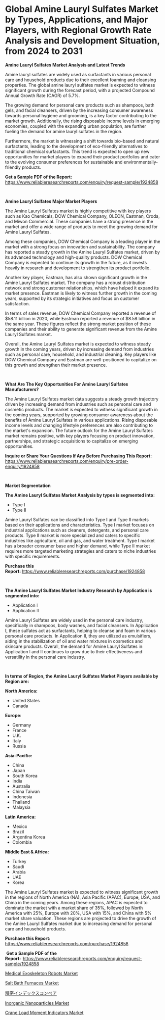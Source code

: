 <p><h1>Global Amine Lauryl Sulfates Market by Types, Applications, and Major Players, with Regional Growth Rate Analysis and Development Situation, from 2024 to 2031</h1></p><p><strong>Amine Lauryl Sulfates Market Analysis and Latest Trends</strong></p>
<p><p>Amine lauryl sulfates are widely used as surfactants in various personal care and household products due to their excellent foaming and cleansing properties. The global amine lauryl sulfates market is expected to witness significant growth during the forecast period, with a projected Compound Annual Growth Rate (CAGR) of 5.7%. </p><p>The growing demand for personal care products such as shampoos, bath gels, and facial cleansers, driven by the increasing consumer awareness towards personal hygiene and grooming, is a key factor contributing to the market growth. Additionally, the rising disposable income levels in emerging economies, coupled with the expanding urban population, are further fueling the demand for amine lauryl sulfates in the region.</p><p>Furthermore, the market is witnessing a shift towards bio-based and natural surfactants, leading to the development of eco-friendly alternatives to traditional chemical surfactants. This trend is expected to open up new opportunities for market players to expand their product portfolios and cater to the evolving consumer preferences for sustainable and environmentally-friendly products.</p></p>
<p><strong>Get a Sample PDF of the Report:&nbsp;</strong> <a href="https://www.reliableresearchreports.com/enquiry/request-sample/1924858">https://www.reliableresearchreports.com/enquiry/request-sample/1924858</a></p>
<p>&nbsp;</p>
<p><strong>Amine Lauryl Sulfates Major Market Players</strong></p>
<p><p>The Amine Lauryl Sulfates market is highly competitive with key players such as Kao Chemicals, DOW Chemical Company, OLEON, Eastman, Croda, and Miwon Commercial. These companies have a strong presence in the market and offer a wide range of products to meet the growing demand for Amine Lauryl Sulfates.</p><p>Among these companies, DOW Chemical Company is a leading player in the market with a strong focus on innovation and sustainability. The company has reported a steady growth in the Amine Lauryl Sulfates market, driven by its advanced technology and high-quality products. DOW Chemical Company is expected to continue its growth in the future, as it invests heavily in research and development to strengthen its product portfolio.</p><p>Another key player, Eastman, has also shown significant growth in the Amine Lauryl Sulfates market. The company has a robust distribution network and strong customer relationships, which have helped it expand its market presence. Eastman is likely to witness further growth in the coming years, supported by its strategic initiatives and focus on customer satisfaction.</p><p>In terms of sales revenue, DOW Chemical Company reported a revenue of $58.11 billion in 2020, while Eastman reported a revenue of $8.58 billion in the same year. These figures reflect the strong market position of these companies and their ability to generate significant revenue from the Amine Lauryl Sulfates market.</p><p>Overall, the Amine Lauryl Sulfates market is expected to witness steady growth in the coming years, driven by increasing demand from industries such as personal care, household, and industrial cleaning. Key players like DOW Chemical Company and Eastman are well-positioned to capitalize on this growth and strengthen their market presence.</p></p>
<p>&nbsp;</p>
<p><strong>What Are The Key Opportunities For Amine Lauryl Sulfates Manufacturers?</strong></p>
<p><p>The Amine Lauryl Sulfates market data suggests a steady growth trajectory driven by increasing demand from industries such as personal care and cosmetic products. The market is expected to witness significant growth in the coming years, supported by growing consumer awareness about the benefits of Amine Lauryl Sulfates in various applications. Rising disposable income levels and changing lifestyle preferences are also contributing to the market's expansion. The future outlook for the Amine Lauryl Sulfates market remains positive, with key players focusing on product innovation, partnerships, and strategic acquisitions to capitalize on emerging opportunities.</p></p>
<p><strong>Inquire or Share Your Questions If Any Before Purchasing This Report:</strong> <a href="https://www.reliableresearchreports.com/enquiry/pre-order-enquiry/1924858">https://www.reliableresearchreports.com/enquiry/pre-order-enquiry/1924858</a></p>
<p>&nbsp;</p>
<p><strong>Market Segmentation</strong></p>
<p><strong>The Amine Lauryl Sulfates Market Analysis by types is segmented into:</strong></p>
<p><ul><li>Type I</li><li>Type II</li></ul></p>
<p><p>Amine Lauryl Sulfates can be classified into Type I and Type II markets based on their applications and characteristics. Type I market focuses on industrial applications such as cleaners, detergents, and personal care products. Type II market is more specialized and caters to specific industries like agriculture, oil and gas, and water treatment. Type I market has a broader consumer base and higher demand, while Type II market requires more targeted marketing strategies and caters to niche industries with specific requirements.</p></p>
<p><strong>Purchase this Report:&nbsp;</strong><a href="https://www.reliableresearchreports.com/purchase/1924858">https://www.reliableresearchreports.com/purchase/1924858</a></p>
<p>&nbsp;</p>
<p><strong>The Amine Lauryl Sulfates Market Industry Research by Application is segmented into:</strong></p>
<p><ul><li>Application I</li><li>Application II</li></ul></p>
<p><p>Amine Lauryl Sulfates are widely used in the personal care industry, specifically in shampoos, body washes, and facial cleansers. In Application I, these sulfates act as surfactants, helping to cleanse and foam in various personal care products. In Application II, they are utilized as emulsifiers, aiding in the stabilization of oil and water mixtures in cosmetics and skincare products. Overall, the demand for Amine Lauryl Sulfates in Application I and II continues to grow due to their effectiveness and versatility in the personal care industry.</p></p>
<p>&nbsp;</p>
<p><strong>In terms of Region, the Amine Lauryl Sulfates Market Players available by Region are:</strong></p>
<p>
    <p> <strong> North America: </strong>
        <ul>
            <li>United States</li>
            <li>Canada</li>
        </ul>
        </p> 
    <p> <strong> Europe: </strong>
        <ul>
            <li>Germany</li>
            <li>France</li>
            <li>U.K.</li>
            <li>Italy</li>
            <li>Russia</li>
        </ul>
        </p> 
    <p> <strong> Asia-Pacific: </strong>
        <ul>
            <li>China</li>
            <li>Japan</li>
            <li>South Korea</li>
            <li>India</li>
            <li>Australia</li>
            <li>China Taiwan</li>
            <li>Indonesia</li>
            <li>Thailand</li>
            <li>Malaysia</li>
        </ul>
        </p> 
    <p> <strong> Latin America: </strong>
        <ul>
            <li>Mexico</li>
            <li>Brazil</li>
            <li>Argentina Korea</li>
            <li>Colombia</li>
        </ul>
        </p> 
    <p> <strong> Middle East & Africa: </strong>
        <ul>
            <li>Turkey</li>
            <li>Saudi</li>
            <li>Arabia</li>
            <li>UAE</li>
            <li>Korea</li>
        </ul>
    </p>
    </p>
<p><p>The Amine Lauryl Sulfates market is expected to witness significant growth in the regions of North America (NA), Asia Pacific (APAC), Europe, USA, and China in the coming years. Among these regions, APAC is expected to dominate the market with a market share of 35%, followed by North America with 25%, Europe with 20%, USA with 15%, and China with 5% market share valuation. These regions are projected to drive the growth of the Amine Lauryl Sulfates market due to increasing demand for personal care and household products.</p></p>
<p><strong>Purchase this Report: </strong><a href="https://www.reliableresearchreports.com/purchase/1924858">https://www.reliableresearchreports.com/purchase/1924858</a></p>
<p>&nbsp;<strong>Get a Sample PDF of the Report:&nbsp;&nbsp;</strong><a href="https://www.reliableresearchreports.com/enquiry/request-sample/1924858">https://www.reliableresearchreports.com/enquiry/request-sample/1924858</a></p>
<p><strong></strong></p>
<p><p><a href="https://frill-swim-3cd.notion.site/Medical-Exoskeleton-Robots-Market-Size-Global-Industry-Overview-Market-Segmentation-and-Forecast--06ec0880e72845b197dfc10b6aaace3e">Medical Exoskeleton Robots Market</a></p><p><a href="https://github.com/johnbach50/Market-Research-Report-List-2/blob/main/salt-bath-furnaces-market.md">Salt Bath Furnaces Market</a></p><p><a href="https://medium.com/@alvaradolanezhpnoeeozz2ue/%E7%B2%BE%E5%AF%86%E3%82%A4%E3%83%B3%E3%83%87%E3%83%83%E3%82%AF%E3%82%B9%E3%82%B3%E3%83%B3%E3%83%99%E3%82%A2%E5%B8%82%E5%A0%B4%E8%AA%BF%E6%9F%BB%E3%83%AC%E3%83%9D%E3%83%BC%E3%83%88-%E3%81%9D%E3%81%AE%E6%AD%B4%E5%8F%B2%E3%81%A82031%E5%B9%B4%E3%81%BE%E3%81%A7%E3%81%AE%E4%BA%88%E6%B8%AC-5e0b8150b292">精密インデックスコンベア</a></p><p><a href="https://github.com/lylyparadise/Market-Research-Report-List-2/blob/main/inorganic-nanoparticles-market.md">Inorganic Nanoparticles Market</a></p><p><a href="https://meowing-canidae-761.notion.site/Crane-Load-Moment-Indicators-Market-Size-Furnishes-Valuable-Information-Encompassing-Market-Share-M-3aff7b0418d041a18ffeed6eafa07bb8">Crane Load Moment Indicators Market</a></p></p>